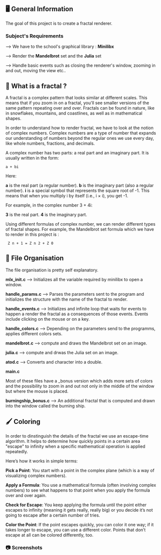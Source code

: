 ## 🖥️ General Information

The goal of this project is to create a fractal renderer.

### Subject's Requirements

  --> We have to the school's graphical library : **Minilibx**
  
  --> Render the **Mandelbrot** set and the **Julia** set
  
  --> Handle basic events such as closing the renderer's window, zooming in and out, moving the view etc.. 

## 🧠 What is a fractal ? 

A fractal is a complex pattern that looks similar at different scales. 
This means that if you zoom in on a fractal, you'll see smaller versions of the same pattern repeating over and over. 
Fractals can be found in nature, like in snowflakes, mountains, and coastlines, as well as in mathematical shapes.

In order to understand how to render fractal, we have to look at the notion of complex numbers.
Complex numbers are a type of number that expands our understanding of numbers beyond the regular ones we use every day, like whole numbers, fractions, and decimals.

A complex number has two parts: a real part and an imaginary part. It is usually written in the form:
```
a + bi
```
Here:

  **a** is the real part (a regular number).
  **b** is the imaginary part (also a regular number).
  **i** is a special symbol that represents the square root of -1. This means that when you multiply i by itself (i.e., i × i), you get -1.

For example, in the complex number 3 + 4i:

  **3** is the real part.
  **4** is the imaginary part.

Using different formulas of complex number, we can render different types of fractal shapes. 
For example, the Mandelbrot set formula which we have to render in this project is :
```
 Z n + 1 = Z n 2 + Z 0
```

## 📌 File Organisation

The file organisation is pretty self explanatory. 

  **mlx_init.c** --> Initializes all the variable required by minilibx to open a window.
  
  **handle_params.c** --> Parses the parameters sent to the program and initializes the structure with the name of the fractal to render. 
  
  **handle_events.c** --> Initializes and infinite loop that waits for events to happen a render the fractal as a consequences of those events. Events include clicking on the mouse or on a key.
  
  **handle_colors.c** --> Depending on the parameters send to the programms, applies different colors sets. 
  
  **mandelbrot.c** --> compute and draws the Mandelbrot set on an image. 
  
  **julia.c** --> compute and drwas the Julia set on an image. 
  
  **atod.c** --> Converts and character into a double.
  
  **main.c**

Most of these files have a _bonus version which adds more sets of colors and the possibility to zoom in and out not only in the middle of the window but where the mouse is placed.

  **burningship_bonus.c** --> An additional fractal that is computed and drawn into the window called the burning ship. 

## 🖌️ Coloring

In order to dinstinguish the details of the fractal we use an escape-time algorithm. It helps to determine how quickly points in a certain area "escape" to infinity when a specific mathematical operation is applied repeatedly.

Here’s how it works in simple terms:

  **Pick a Point**: You start with a point in the complex plane (which is a way of visualizing complex numbers).

  **Apply a Formula**: You use a mathematical formula (often involving complex numbers) to see what happens to that point when you apply the formula over and over again.

  **Check for Escape**: You keep applying the formula until the point either escapes to infinity (meaning it gets really, really big) or you decide it’s not going to escape after a certain number of tries.

  **Color the Point**: If the point escapes quickly, you can color it one way; if it takes longer to escape, you can use a different color. Points that don’t escape at all can be colored differently, too.

### 📷 Screenshots

